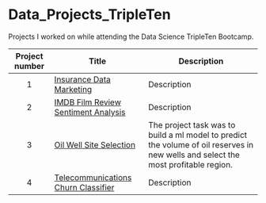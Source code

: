 # Data_Projects_TripleTen

Projects I worked on while attending the Data Science TripleTen Bootcamp.


| Project number | Title | Description |
| :-----------: | ----------- |----------- | 
| 1 | [Insurance Data Marketing](https://github.com/nelsonj1614/Data_Projects_TripleTen/tree/b82436a63a4b2ed4dad30f00168160fa063e72f1/01_Insurance_Data_Marketing) | Description |
| 2 | [IMDB Film Review Sentiment Analysis](https://github.com/nelsonj1614/Data_Projects_TripleTen/tree/b82436a63a4b2ed4dad30f00168160fa063e72f1/02_IMDB_Film_Review_Sentiment_Analysis) | Description |
| 3 | [Oil Well Site Selection](https://github.com/nelsonj1614/Data_Projects_TripleTen/tree/d4bd5f4f9c0a90ac94d3782b17af7d17ed0878d3/03_Oil_Well_Site_Selection_Project) | The project task was to build a ml model to predict the volume of oil reserves in new wells and select the most profitable region. |
| 4 | [Telecommunications Churn Classifier]() | Description |
